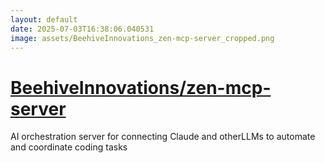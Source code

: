 ```yaml
---
layout: default
date: 2025-07-03T16:38:06.040531
image: assets/BeehiveInnovations_zen-mcp-server_cropped.png
---
```


# [BeehiveInnovations/zen-mcp-server](https://github.com/BeehiveInnovations/zen-mcp-server)

AI orchestration server for connecting Claude and otherLLMs to automate and coordinate coding tasks
